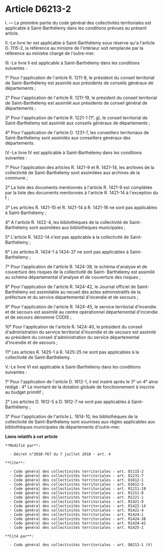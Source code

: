 # Article D6213-2

I. ― La première partie du code général des collectivités territoriales est applicable à Saint-Barthélemy dans les conditions
prévues au présent article. 

II.-Le livre Ier est applicable à Saint-Barthélemy sous réserve qu'a l'article D. 1115-2, la référence au ministre de
l'intérieur soit remplacée par la référence au ministre chargé de l'outre-mer. 

III.-Le livre II est applicable à Saint-Barthélemy dans les conditions suivantes : 

1° Pour l'application de l'article R. 1211-8, le président du conseil territorial de Saint-Barthélemy est assimilé aux
présidents de conseils généraux de départements ; 

2° Pour l'application de l'article R. 1211-19, le président du conseil territorial de Saint-Barthélemy est assimilé aux
présidents de conseil général de départements ; 

3° Pour l'application de l'article R. 1221-1 (1°, g), le conseil territorial de Saint-Barthélemy est assimilé aux conseils
généraux de départements ; 

4° Pour l'application de l'article D. 1231-7, les conseillers territoriaux de Saint-Barthélemy sont assimilés aux conseillers
généraux des départements. 

IV.-Le livre IV est applicable à Saint-Barthélemy dans les conditions suivantes : 

1° Pour l'application des articles R. 1421-9 et R. 1421-14, les archives de la collectivité de Saint-Barthélemy sont
assimilées aux archives de la commune ; 

2° La liste des documents mentionnés à l'article R. 1421-9 est complétée par la liste des documents mentionnés à l'article R.
1421-14 à l'exception du f ; 

3° Les articles R. 1421-10 et R. 1421-14 à R. 1421-16 ne sont pas applicables à Saint-Barthélemy ; 

4° A l'article R. 1422-4, les bibliothèques de la collectivité de Saint-Barthélemy sont assimilées aux bibliothèques
municipales ; 

5° L'article R. 1422-14 n'est pas applicable à la collectivité de Saint-Barthélemy ; 

6° Les articles R. 1424-1 à 1424-37 ne sont pas applicables à Saint-Barthélemy ; 

7° Pour l'application de l'article R. 1424-38, le schéma d'analyse et de couverture des risques de la collectivité de Saint-
Barthélemy est assimilé au schéma départemental d'analyse et de couverture des risques ; 

8° Pour l'application de l'article R. 1424-42, le Journal officiel de Saint-Barthélemy est assimilable au recueil des actes
administratifs de la préfecture et du service départemental d'incendie et de secours ; 

9° Pour l'application de l'article R. 1424-45, le service territorial d'incendie et de secours est assimilé au centre
opérationnel départemental d'incendie et de secours dénommé CODIS ; 

10° Pour l'application de l'article R. 1424-40, le président du conseil d'administration du service territorial d'incendie et
de secours est assimilé au président du conseil d'administration du service départemental d'incendie et de secours ; 

11° Les articles R. 1425-1 à R. 1425-25 ne sont pas applicables à la collectivité de Saint-Barthélemy.

V.-Le livre VI est applicable à Saint-Barthélemy dans les conditions suivantes : 

1° Pour l'application de l'article D. 1612-1,  il est inséré après le 3° un  4° ainsi rédigé :  4° Le montant de la dotation
globale de fonctionnement à inscrire au budget primitif  ; 

2° Les articles D. 1612-5 à D. 1612-7 ne sont pas applicables à Saint-Barthélemy ;

3° Pour l'application de l'article L. 1614-10, les bibliothèques de la collectivité de Saint-Barthélemy sont soumises aux
règles applicables aux bibliothèques municipales de départements d'outre-mer.

**Liens relatifs à cet article**

	**Modifié par**:

	  - Décret n°2010-767 du 7 juillet 2010 - art. 4

	**Cite**:

	  - Code général des collectivités territoriales - art. D1115-2
	  - Code général des collectivités territoriales - art. D1231-7
	  - Code général des collectivités territoriales - art. D1612-1
	  - Code général des collectivités territoriales - art. D1612-5
	  - Code général des collectivités territoriales - art. R1211-19
	  - Code général des collectivités territoriales - art. R1211-8
	  - Code général des collectivités territoriales - art. R1221-1
	  - Code général des collectivités territoriales - art. R1421-9
	  - Code général des collectivités territoriales - art. R1422-14
	  - Code général des collectivités territoriales - art. R1422-4
	  - Code général des collectivités territoriales - art. R1424-1
	  - Code général des collectivités territoriales - art. R1424-38
	  - Code général des collectivités territoriales - art. R1424-42
	  - Code général des collectivités territoriales - art. R1425-1

	**Cité par**:

	  - Code général des collectivités territoriales - art. D6213-1 (V)
